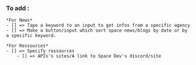 ### To add :

    *For News*
    - [] => Tape a keyword to an input to get infos from a specific agency
    - [] => Make a button/input which sort space news/blogs by date or by a specific keyword.

    *For Ressources*
    - [] => Specify ressources
        - [] => APIs's sites/A link to Space Dev's discord/site
